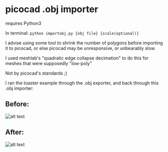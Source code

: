 # picocad .obj importer
requires Python3

In terminal:
`python importobj.py {obj file} {scale(optional)}`

I advise using some tool to shrink the number of polygons before importing it to picocad, or else picocad may be unresponsive, or unbearably slow.

I used meshlab's "quadratic edge collapse decimation" to do this for meshes that were supposedly "low-poly"

Not by picocad's standards ;)

I ran the toaster example through the .obj exporter, and back through this .obj importer:


## Before:  
![alt text](https://github.com/Zinc-OS/picocad_.obj_importer/blob/main/files/picocad_4.gif)  
## After:  
![alt text](https://github.com/Zinc-OS/picocad_.obj_importer/blob/main/files/picocad_3.gif)  
